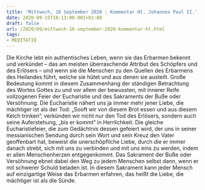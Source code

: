 ```yaml
---
title: 'Mittwoch, 16 September 2020 : Kommentar Hl. Johannes Paul II.'
date: 2020-09-15T18:13:00.001+02:00
draft: false
url: /2020/09/mittwoch-16-september-2020-kommentar-hl.html
tags: 
- MEDITATIO
---
```


Die Kirche lebt ein authentisches Leben, wenn sie das Erbarmen bekennt und verkündet – das am meisten überraschende Attribut des Schöpfers und des Erlösers – und wenn sie die Menschen zu den Quellen des Erbarmens des Heilandes führt, welche sie hütet und aus denen sie austeilt. Große Bedeutung kommt in diesem Zusammenhang der ständigen Betrachtung des Wortes Gottes zu und vor allem der bewussten, mit innerer Reife vollzogenen Feier der Eucharistie und des Sakraments der Buße oder Versöhnung. Die Eucharistie nähert uns ja immer mehr jener Liebe, die mächtiger ist als der Tod: „Sooft wir von diesem Brot essen und aus diesem Kelch trinken“, verkünden wir nicht nur den Tod des Erlösers, sondern auch seine Auferstehung, „bis er kommt“ in Herrlichkeit. Die gleiche Eucharistiefeier, die zum Gedächtnis dessen gefeiert wird, der uns in seiner messianischen Sendung durch sein Wort und sein Kreuz den Vater geoffenbart hat, beweist die unerschöpfliche Liebe, durch die er immer danach strebt, sich mit uns zu verbinden und mit uns eins zu werden, indem er allen Menschenherzen entgegenkommt. Das Sakrament der Buße oder Versöhnung ebnet dabei den Weg zu jedem Menschen selbst dann, wenn er mit schwerer Schuld beladen ist. In diesem Sakrament kann jeder Mensch auf einzigartige Weise das Erbarmen erfahren, das heißt die Liebe, die mächtiger ist als die Sünde.
